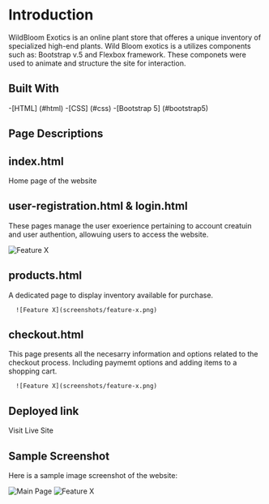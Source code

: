 # Introduction
 
WildBloom Exotics is an online plant store that offeres a unique inventory of specialized high-end plants. Wild Bloom exotics is a utilizes components such as: Bootstrap v.5 and Flexbox framework. These componets were used to animate and structure the site for interaction.

## Built With
-[HTML] (#html)
-[CSS] (#css)
-[Bootstrap 5] (#bootstrap5)

## Page Descriptions

## index.html
   Home page of the website

## user-registration.html & login.html 
   These pages manage the user exoerience pertaining to account creatuin and user authention, allowuing users to access the website.

   ![Feature X](screenshots/feature-x.png)

## products.html
   A dedicated page to display inventory available for purchase.

      ![Feature X](screenshots/feature-x.png)
   
## checkout.html
   This page presents all the necesarry information and options related to the checkout process. Including paymemt options and adding items to a shopping cart.

      ![Feature X](screenshots/feature-x.png)

## Deployed link
   Visit Live Site

## Sample Screenshot 
Here is a sample image screenshot of the website:

![Main Page](screenshots/main-page.png)
![Feature X](screenshots/feature-x.png)
   

